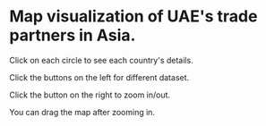# Map visualization of UAE's trade partners in Asia.

Click on each circle to see each country's details.

Click the buttons on the left for different dataset.

Click the button on the right to zoom in/out.

You can drag the map after zooming in.
